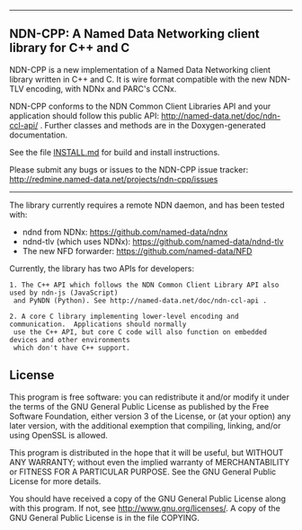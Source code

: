 --------------------------------------------------------------
NDN-CPP:  A Named Data Networking client library for C++ and C
--------------------------------------------------------------

NDN-CPP is a new implementation of a Named Data Networking client library written in C++ and C.
It is wire format compatible with the new NDN-TLV encoding, with NDNx and PARC's CCNx.

NDN-CPP conforms to the NDN Common Client Libraries API and your application should
follow this public API:
http://named-data.net/doc/ndn-ccl-api/ .
Further classes and methods are in the Doxygen-generated documentation.

See the file [INSTALL.md](https://github.com/named-data/ndn-cpp/blob/master/INSTALL.md) for build and install instructions.

Please submit any bugs or issues to the NDN-CPP issue tracker:
http://redmine.named-data.net/projects/ndn-cpp/issues

---

The library currently requires a remote NDN daemon, and has been tested with:
* ndnd from NDNx: https://github.com/named-data/ndnx
* ndnd-tlv (which uses NDNx): https://github.com/named-data/ndnd-tlv
* The new NFD forwarder: https://github.com/named-data/NFD

Currently, the library has two APIs for developers:

	1. The C++ API which follows the NDN Common Client Library API also used by ndn-js (JavaScript)
     and PyNDN (Python). See http://named-data.net/doc/ndn-ccl-api .

	2. A core C library implementing lower-level encoding and communication.  Applications should normally
     use the C++ API, but core C code will also function on embedded devices and other environments
     which don't have C++ support.

License
-------
This program is free software: you can redistribute it and/or modify
it under the terms of the GNU General Public License as published by
the Free Software Foundation, either version 3 of the License, or
(at your option) any later version, with the additional exemption that
compiling, linking, and/or using OpenSSL is allowed.

This program is distributed in the hope that it will be useful,
but WITHOUT ANY WARRANTY; without even the implied warranty of
MERCHANTABILITY or FITNESS FOR A PARTICULAR PURPOSE.  See the
GNU General Public License for more details.

You should have received a copy of the GNU General Public License
along with this program.  If not, see <http://www.gnu.org/licenses/>.
A copy of the GNU General Public License is in the file COPYING.
